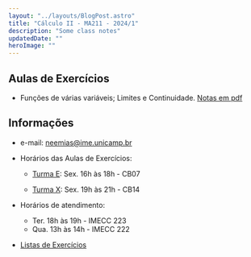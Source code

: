 ```yaml
---
layout: "../layouts/BlogPost.astro"
title: "Cálculo II - MA211 - 2024/1"
description: "Some class notes"
updatedDate: ""
heroImage: ""
---
```


## Aulas de Exercícios
- Funções de várias variáveis; Limites e Continuidade. [Notas em pdf](https://neemias.org/ma211-2024-i/exercises1.pdf)

## Informações
- e-mail: neemias@ime.unicamp.br
- Horários das Aulas de Exercícios:
  - [Turma E](https://www.math.stonybrook.edu/~joa/PUBLICATIONS/2024-1-MA211-CalcII/A-Calc_II_DE.html):  Sex. 16h às 18h - CB07 

  - [Turma X](https://www.math.stonybrook.edu/~joa/PUBLICATIONS/2024-1-MA211-CalcII/A-Calc_II_WX.html):  Sex. 19h às 21h - CB14 

- Horários de atendimento: 
  - Ter. 18h às 19h - IMECC 223
  - Qua. 13h às 14h - IMECC 222
- [Listas de Exercícios](https://www.math.stonybrook.edu/~joa/PUBLICATIONS/2024-1-MA211-CalcII/A-Exercicios.html)





